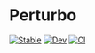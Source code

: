 # Perturbo

[![Stable](https://img.shields.io/badge/docs-stable-blue.svg)](https://jinjianzhou.github.io/Perturbo.jl/stable)
[![Dev](https://img.shields.io/badge/docs-dev-blue.svg)](https://jinjianzhou.github.io/Perturbo.jl/dev)
[![CI](https://github.com/jinjianzhou/Perturbo.jl/workflows/CI/badge.svg?branch=master)](https://github.com/jinjianzhou/Perturbo.jl/actions)
